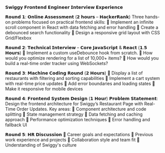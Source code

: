 𝗦𝘄𝗶𝗴𝗴𝘆 𝗙𝗿𝗼𝗻𝘁𝗲𝗻𝗱 𝗘𝗻𝗴𝗶𝗻𝗲𝗲𝗿 𝗜𝗻𝘁𝗲𝗿𝘃𝗶𝗲𝘄 𝗘𝘅𝗽𝗲𝗿𝗶𝗲𝗻𝗰𝗲

𝗥𝗼𝘂𝗻𝗱 𝟭: 𝗢𝗻𝗹𝗶𝗻𝗲 𝗔𝘀𝘀𝗲𝘀𝘀𝗺𝗲𝗻𝘁 (𝟮 𝗵𝗼𝘂𝗿𝘀 – 𝗛𝗮𝗰𝗸𝗲𝗿𝗥𝗮𝗻𝗸)
Three hands-on problems focused on practical frontend skills:
🔹 Implement an infinite scroll component in React with data fetching and error handling
🔹 Create a debounced search functionality
🔹 Design a responsive grid layout with CSS Grid/Flexbox

𝗥𝗼𝘂𝗻𝗱 𝟮: 𝗧𝗲𝗰𝗵𝗻𝗶𝗰𝗮𝗹 𝗜𝗻𝘁𝗲𝗿𝘃𝗶𝗲𝘄 – 𝗖𝗼𝗿𝗲 𝗝𝗮𝘃𝗮𝗦𝗰𝗿𝗶𝗽𝘁 & 𝗥𝗲𝗮𝗰𝘁 (𝟭.𝟱 𝗛𝗼𝘂𝗿𝘀)
🔹 Implement a custom useDebounce hook from scratch.
🔹 How would you optimize rendering for a list of 10,000+ items?
🔹 How would you build a real-time order tracker using WebSockets?

𝗥𝗼𝘂𝗻𝗱 𝟯: 𝗠𝗮𝗰𝗵𝗶𝗻𝗲 𝗖𝗼𝗱𝗶𝗻𝗴 𝗥𝗼𝘂𝗻𝗱 (𝟮 𝗛𝗼𝘂𝗿𝘀)
🔹 Display a list of restaurants with filtering and sorting capabilities
🔹 Implement a cart system with real-time price updates
🔹 Add error boundaries and loading states
🔹 Make it responsive for mobile devices

𝗥𝗼𝘂𝗻𝗱 𝟰: 𝗙𝗿𝗼𝗻𝘁𝗲𝗻𝗱 𝗦𝘆𝘀𝘁𝗲𝗺 𝗗𝗲𝘀𝗶𝗴𝗻 (𝟭 𝗛𝗼𝘂𝗿)
𝗣𝗿𝗼𝗯𝗹𝗲𝗺 𝗦𝘁𝗮𝘁𝗲𝗺𝗲𝗻𝘁: Design the frontend architecture for Swiggy’s Restaurant Page with Real-Time Order Updates.
Key areas:
🔹 Component architecture and code splitting
🔹 State management strategy
🔹 Data fetching and caching approach
🔹 Performance optimization techniques
🔹 Error handling and fallback UI

𝗥𝗼𝘂𝗻𝗱 𝟱: 𝗛𝗥 𝗗𝗶𝘀𝗰𝘂𝘀𝘀𝗶𝗼𝗻
🔹 Career goals and expectations
🔹 Previous work experience and projects
🔹 Collaboration style and team fit
🔹 Understanding of Swiggy's culture
